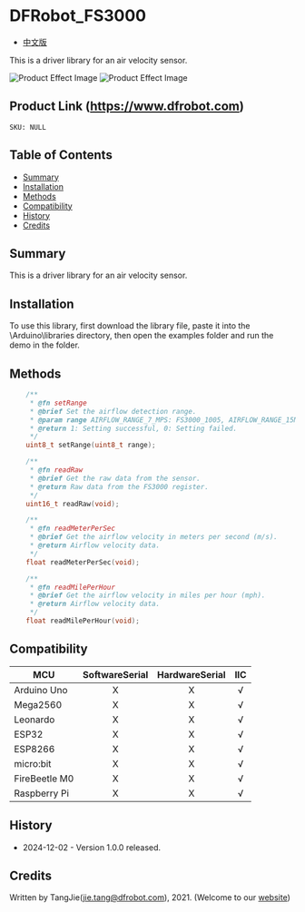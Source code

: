 DFRobot_FS3000
===========================

* [中文版](./README_CN.md)

This is a driver library for an air velocity sensor.

![Product Effect Image](./resources/images/SEN0501.png)
![Product Effect Image](./resources/images/SEN0500.png)
  
## Product Link (https://www.dfrobot.com)
    SKU: NULL

## Table of Contents

  * [Summary](#summary)
  * [Installation](#installation)
  * [Methods](#methods)
  * [Compatibility](#compatibility)
  * [History](#history)
  * [Credits](#credits)

## Summary

This is a driver library for an air velocity sensor.


## Installation

To use this library, first download the library file, paste it into the \Arduino\libraries directory, then open the examples folder and run the demo in the folder.

## Methods

```C++
    /**
     * @fn setRange
     * @brief Set the airflow detection range.
     * @param range AIRFLOW_RANGE_7_MPS: FS3000_1005, AIRFLOW_RANGE_15MPS: FS3000_1015
     * @return 1: Setting successful, 0: Setting failed.
     */
    uint8_t setRange(uint8_t range);

    /**
     * @fn readRaw
     * @brief Get the raw data from the sensor.
     * @return Raw data from the FS3000 register.
     */
    uint16_t readRaw(void);

    /**
     * @fn readMeterPerSec
     * @brief Get the airflow velocity in meters per second (m/s).
     * @return Airflow velocity data.
     */
    float readMeterPerSec(void);

    /**
     * @fn readMilePerHour
     * @brief Get the airflow velocity in miles per hour (mph).
     * @return Airflow velocity data.
     */
    float readMilePerHour(void);
```

## Compatibility

MCU                | SoftwareSerial | HardwareSerial |      IIC      |
------------------ | :----------: | :----------: | :----------: | 
Arduino Uno        |      X       |      X       |      √       |
Mega2560           |      X       |      X       |      √       |
Leonardo           |      X       |      X       |      √       |
ESP32              |      X       |      X       |      √       |
ESP8266            |      X       |      X       |      √       |
micro:bit          |      X       |      X       |      √       |
FireBeetle M0      |      X       |      X       |      √       |
Raspberry Pi       |      X       |      X       |      √       |

## History

- 2024-12-02 - Version 1.0.0 released.

## Credits

Written by TangJie(jie.tang@dfrobot.com), 2021. (Welcome to our [website](https://www.dfrobot.com/))
